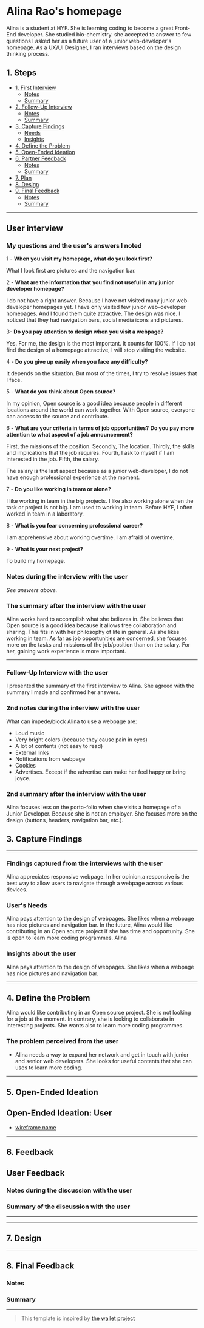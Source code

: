 # Alina Rao's homepage

Alina is a student at HYF. She is learning coding to become a great Front-End
developer. She studied bio-chemistry. she accepted to answer to few questions I
asked her as a future user of a junior web-developer's homepage. As a UX/UI
Designer, I ran interviews based on the design thinking process.

## 1. Steps

- [1. First Interview](#1-first-interview)
  - [Notes](#notes)
  - [Summary](#summary)
- [2. Follow-Up Interview](#2-follow-up-interview)
  - [Notes](#notes-1)
  - [Summary](#summary-1)
- [3. Capture Findings](#3-capture-findings)
  - [Needs](#needs)
  - [Insights](#insights)
- [4. Define the Problem](#4-define-the-problem)
- [5. Open-Ended Ideation](#5-open-ended-ideation)
- [6. Partner Feedback](#6-partner-feedback)
  - [Notes](#notes-2)
  - [Summary](#summary-2)
- [7. Plan](#7-plan)
- [8. Design](#8-design)
- [9. Final Feedback](#9-final-feedback)
  - [Notes](#notes-3)
  - [Summary](#summary-3)

---

## User interview

### My questions and the user's answers I noted

1 - **When you visit my homepage, what do you look first?**

What I look first are pictures and the navigation bar.

2 - **What are the information that you find not useful in any junior developer
homepage?**

I do not have a right answer. Because I have not visited many junior
web-developer homepages yet. I have only visited few junior web-developer
homepages. And I found them quite attractive. The design was nice. I noticed
that they had navigation bars, social media icons and pictures.

3- **Do you pay attention to design when you visit a webpage?**

Yes. For me, the design is the most important. It counts for 100%. If I do not
find the design of a homepage attractive, I will stop visiting the website.

4 - **Do you give up easily when you face any difficulty?**

It depends on the situation. But most of the times, I try to resolve issues that
I face.

5 - **What do you think about Open source?**

In my opinion, Open source is a good idea because people in different locations
around the world can work together. With Open source, everyone can access to the
source and contribute.

6 - **What are your criteria in terms of job opportunities?** **Do you pay more
attention to what aspect of a job announcement?**

First, the missions of the position. Secondly, The location. Thirdly, the skills
and implications that the job requires. Fourth, I ask to myself if I am
interested in the job. Fifth, the salary.

The salary is the last aspect because as a junior web-developer, I do not have
enough professional experience at the moment.

7 - **Do you like working in team or alone?**

I like working in team in the big projects. I like also working alone when the
task or project is not big. I am used to working in team. Before HYF, I often
worked in team in a laboratory.

8 - **What is you fear concerning professional career?**

I am apprehensive about working overtime. I am afraid of overtime.

9 - **What is your next project?**

To build my homepage.

### Notes during the interview with the user

_See answers above._

### The summary after the interview with the user

Alina works hard to accomplish what she believes in. She believes that Open
source is a good idea because it allows free collaboration and sharing. This
fits in with her philosophy of life in general. As she likes working in team. As
far as job opportunities are concerned, she focuses more on the tasks and
missions of the job/position than on the salary. For her, gaining work
experience is more important.

---

### Follow-Up Interview with the user

I presented the summary of the first interview to Alina. She agreed with the
summary I made and confirmed her answers.

### 2nd notes during the interview with the user

What can impede/block Alina to use a webpage are:

- Loud music
- Very bright colors (because they cause pain in eyes)
- A lot of contents (not easy to read)
- External links
- Notifications from webpage
- Cookies
- Advertises. Except if the advertise can make her feel happy or bring joyce.

### 2nd summary after the interview with the user

Alina focuses less on the porto-folio when she visits a homepage of a Junior
Developer. Because she is not an employer. She focuses more on the design
(buttons, headers, navigation bar, etc.).

## 3. Capture Findings

---

### Findings captured from the interviews with the user

Alina appreciates responsive webpage. In her opinion,a responsive is the best
way to allow users to navigate through a webpage across various devices.

### User's Needs

Alina pays attention to the design of webpages. She likes when a webpage has
nice pictures and navigation bar. In the future, Alina would like contributing
in an Open source project if she has time and opportunity. She is open to learn
more coding programmes. Alina

### Insights about the user

Alina pays attention to the design of webpages. She likes when a webpage has
nice pictures and navigation bar.

---

## 4. Define the Problem

Alina would like contributing in an Open source project. She is not looking for
a job at the moment. In contrary, she is looking to collaborate in interesting
projects. She wants also to learn more coding programmes.

### The problem perceived from the user

- Alina needs a way to expand her network and get in touch with junior and
  senior web developers. She looks for useful contents that she can uses to
  learn more coding.

---

## 5. Open-Ended Ideation

## Open-Ended Ideation: User

<!--
  Sketch up a few wireframes for your partner's home page with no regard for your or her/her programming ability, time constraints, technical constraints, or any other practical considerations.
  How are the designs different? How does each one serve your partner differently?
-->

- [wireframe name](https://alinataorao.github.io/)

---

## 6. Feedback

<!-- Discuss your ideas with the user. lots of `why?`. -->

## User Feedback

<!-- Discuss your ideas with the user. lots of `why?`. -->

### Notes during the discussion with the user

### Summary of the discussion with the user

---

<!-- With your partner, come up with a Backlog and Wireframe for her/his Home page -->

---

## 7. Design

<!-- Propose an Atomic Design for the user. This could include a color pallet, button designs, icons, ... -->

---

## 8. Final Feedback

<!--
  The Design Process is never finished!

  After you've finished the Plan & Design ask your partner/user for feedback. In a professional setting this would be the beginning of a whole new development cycle.
-->

### Notes

### Summary

---

> This template is inspired by
> [the wallet project](https://dschool-old.stanford.edu/sandbox/groups/designresources/wiki/4dbb2/attachments/e1005/TheWalletProjectB%26W2012.pdf?sessionID=8af88fee76ecd1fb7879c915073461486c425622)
